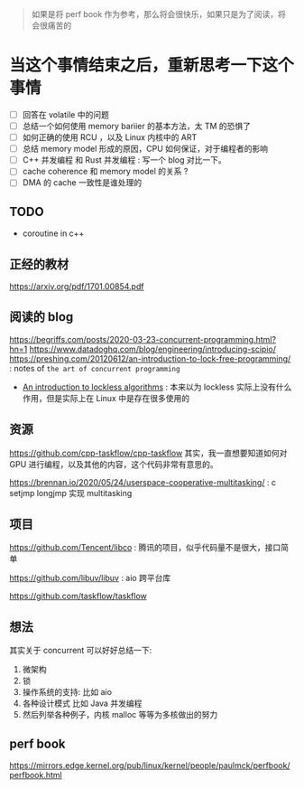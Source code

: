 > 如果是将 perf book 作为参考，那么将会很快乐，如果只是为了阅读，将会很痛苦的

# 当这个事情结束之后，重新思考一下这个事情
- [ ] 回答在 volatile 中的问题
- [ ] 总结一个如何使用 memory bariier 的基本方法，太 TM 的恐惧了
- [ ] 如何正确的使用 RCU ，以及 Linux 内核中的 ART
- [ ] 总结 memory model 形成的原因，CPU 如何保证，对于编程者的影响
- [ ] C++ 并发编程 和 Rust 并发编程 : 写一个 blog 对比一下。
- [ ] cache coherence 和 memory model 的关系 ?
- [ ] DMA 的 cache 一致性是谁处理的

## TODO
- coroutine in c++

## 正经的教材
https://arxiv.org/pdf/1701.00854.pdf

## 阅读的 blog

https://begriffs.com/posts/2020-03-23-concurrent-programming.html?hn=1
https://www.datadoghq.com/blog/engineering/introducing-scipio/
https://preshing.com/20120612/an-introduction-to-lock-free-programming/ : notes of `the art of concurrent programming`
- [An introduction to lockless algorithms](https://lwn.net/Articles/844224/) : 本来以为 lockless 实际上没有什么作用，但是实际上在 Linux 中是存在很多使用的

## 资源

https://github.com/cpp-taskflow/cpp-taskflow 其实，我一直想要知道如何对 GPU 进行编程，以及其他的内容，这个代码非常有意思的。

https://brennan.io/2020/05/24/userspace-cooperative-multitasking/ : c setjmp longjmp 实现 multitasking

## 项目
https://github.com/Tencent/libco : 腾讯的项目，似乎代码量不是很大，接口简单

https://github.com/libuv/libuv : aio 跨平台库

https://github.com/taskflow/taskflow

## 想法
其实关于 concurrent 可以好好总结一下:
1. 微架构
2. 锁
3. 操作系统的支持: 比如 aio
4. 各种设计模式 比如 Java 并发编程
5. 然后列举各种例子，内核 malloc 等等为多核做出的努力

## perf book
https://mirrors.edge.kernel.org/pub/linux/kernel/people/paulmck/perfbook/perfbook.html
